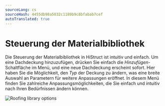 ```yaml
---
sourceLang: cs
sourceHash: 4455db98a5032c1189b9c8bfabab7cef
autoTranslated: true
---
```


# Steuerung der Materialbibliothek

Die Steuerung der Materialbibliothek in HiStruct ist intuitiv und einfach. Um eine Dachdeckung hinzuzufügen, drücken Sie einfach die *Hinzufügen*-Schaltfläche im Menü, und eine neue Dachdeckung erscheint sofort. Hier haben Sie die Möglichkeit, den *Typ* der Deckung zu ändern, was eine breite Auswahl an Parametern für weitere Anpassungen eröffnet. In diesem Menü finden Sie zahlreiche Anpassungsmöglichkeiten, die Sie einfach und intuitiv nach Ihren Bedürfnissen ändern können.

![Roofing library options](img/roofingLibrary.gif)